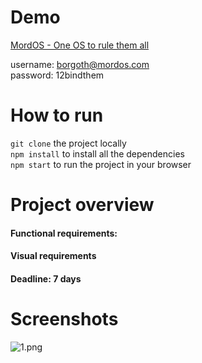 # Demo 
[MordOS - One OS to rule them all](https://eclectic-elf-55163d.netlify.app/)

username: borgoth@mordos.com  
password: 12bindthem

# How to run
`git clone` the project locally  
`npm install` to install all the dependencies  
`npm start` to run the project in your browser


# Project overview
#### Functional requirements:


#### Visual requirements 


#### Deadline: 7 days

# Screenshots
![1.png](https://i.postimg.cc/762xZLzL/1.png)

